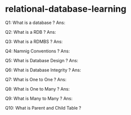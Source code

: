 # relational-database-learning

Q1: What is a database ?
Ans: 

Q2: What is a RDB ?
Ans:

Q3: What is a RDMBS ?
Ans:

Q4: Namnig Conventions ?
Ans:

Q5: What is Database Design ?
Ans:

Q6: What is Database Integrity ?
Ans:

Q7: What is One to One ?
Ans:

Q8: What is One to Many ?
Ans:

Q9: What is Many to Many ?
Ans:

Q10: What is Parent and Child Table ?
